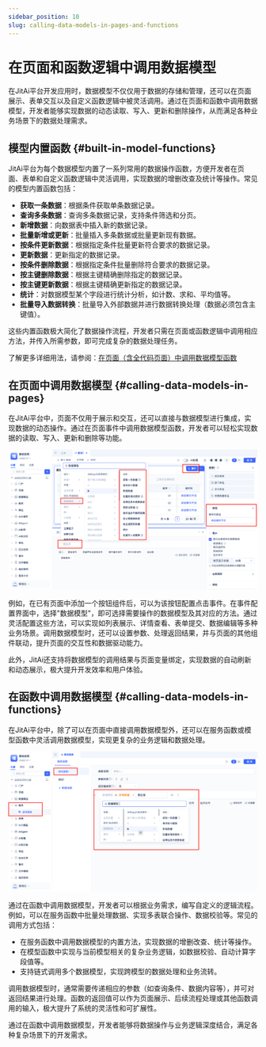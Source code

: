 ```yaml
---
sidebar_position: 10
slug: calling-data-models-in-pages-and-functions
---
```


# 在页面和函数逻辑中调用数据模型

在JitAi平台开发应用时，数据模型不仅仅用于数据的存储和管理，还可以在页面展示、表单交互以及自定义函数逻辑中被灵活调用。通过在页面和函数中调用数据模型，开发者能够实现数据的动态读取、写入、更新和删除操作，从而满足各种业务场景下的数据处理需求。

## 模型内置函数 {#built-in-model-functions}

JitAi平台为每个数据模型内置了一系列常用的数据操作函数，方便开发者在页面、表单和自定义函数逻辑中灵活调用，实现数据的增删改查及统计等操作。常见的模型内置函数包括：

- **获取一条数据**：根据条件获取单条数据记录。
- **查询多条数据**：查询多条数据记录，支持条件筛选和分页。
- **新增数据**：向数据表中插入新的数据记录。
- **批量新增或更新**：批量插入多条数据或批量更新现有数据。
- **按条件更新数据**：根据指定条件批量更新符合要求的数据记录。
- **更新数据**：更新指定的数据记录。
- **按条件删除数据**：根据指定条件批量删除符合要求的数据记录。
- **按主键删除数据**：根据主键精确删除指定的数据记录。
- **按主键更新数据**：根据主键精确更新指定的数据记录。
- **统计**：对数据模型某个字段进行统计分析，如计数、求和、平均值等。
- **批量导入数据转换**：批量导入外部数据并进行数据转换处理（数据必须包含主键值）。

这些内置函数极大简化了数据操作流程，开发者只需在页面或函数逻辑中调用相应方法，并传入所需参数，即可完成复杂的数据处理任务。

了解更多详细用法，请参阅：[在页面（含全代码页面）中调用数据模型函数](../calling-business-elements-in-pages/calling-data-model-functions-in-pages.md)

## 在页面中调用数据模型 {#calling-data-models-in-pages}

在JitAi平台中，页面不仅用于展示和交互，还可以直接与数据模型进行集成，实现数据的动态操作。通过在页面事件中调用数据模型函数，开发者可以轻松实现数据的读取、写入、更新和删除等功能。

![页面使用数据模型](./img/page-use-model.png)

例如，在已有页面中添加一个按钮组件后，可以为该按钮配置点击事件。在事件配置界面中，选择"数据模型"，即可选择需要操作的数据模型及其对应的方法。通过灵活配置这些方法，可以实现如列表展示、详情查看、表单提交、数据编辑等多种业务场景。调用数据模型时，还可以设置参数、处理返回结果，并与页面的其他组件联动，提升页面的交互性和数据驱动能力。

此外，JitAi还支持将数据模型的调用结果与页面变量绑定，实现数据的自动刷新和动态展示，极大提升开发效率和用户体验。

## 在函数中调用数据模型 {#calling-data-models-in-functions}

在JitAi平台中，除了可以在页面中直接调用数据模型外，还可以在服务函数或模型函数中灵活调用数据模型，实现更复杂的业务逻辑和数据处理。

![函数使用数据模型](./img/func-use-model.png)

通过在函数中调用数据模型，开发者可以根据业务需求，编写自定义的逻辑流程。例如，可以在服务函数中批量处理数据、实现多表联合操作、数据校验等。常见的调用方式包括：

- 在服务函数中调用数据模型的内置方法，实现数据的增删改查、统计等操作。
- 在模型函数中实现与当前模型相关的复杂业务逻辑，如数据校验、自动计算字段值等。
- 支持链式调用多个数据模型，实现跨模型的数据处理和业务流转。

调用数据模型时，通常需要传递相应的参数（如查询条件、数据内容等），并可对返回结果进行处理。函数的返回值可以作为页面展示、后续流程处理或其他函数调用的输入，极大提升了系统的灵活性和可扩展性。

通过在函数中调用数据模型，开发者能够将数据操作与业务逻辑深度结合，满足各种复杂场景下的开发需求。